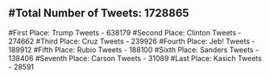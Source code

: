 #Total Number of Tweets: 1728865 
---
#First Place: Trump Tweets - 638179
#Second Place: Clinton Tweets - 274662
#Third Place: Cruz Tweets - 239926
#Fourth Place: Jeb! Tweets - 189912
#Fifth Place: Rubio Tweets - 188100
#Sixth Place: Sanders Tweets - 138406
#Seventh Place: Carson Tweets - 31089
#Last Place: Kasich Tweets - 28591
